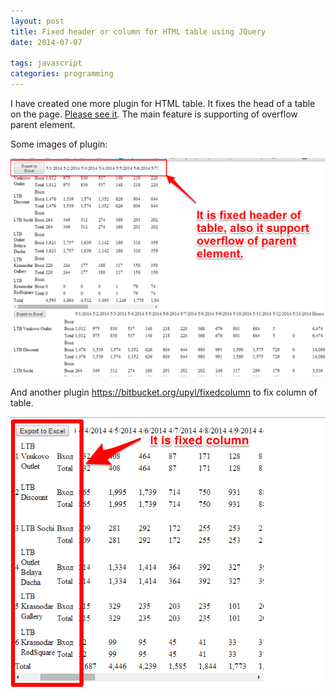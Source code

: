 ```yaml
---
layout: post
title: Fixed header or column for HTML table using JQuery
date: 2014-07-07

tags: javascript
categories: programming
---
```

I have created one more plugin for HTML table. It fixes the head of a table on the page. [Please see it](https://bitbucket.org/upyl/fixedheader). The main feature is supporting of overflow parent element.

Some images of plugin:

![example1](./images/fixed_header1.png)

And another plugin https://bitbucket.org/upyl/fixedcolumn to fix column of table.

![example2](./images/fixed_header2.png)
